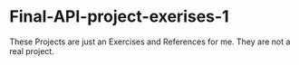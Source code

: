 # Final-API-project-exerises-1
These Projects are just an Exercises and References for me. They are not a real project. 
